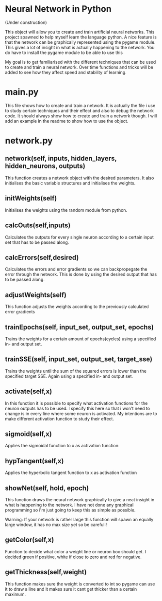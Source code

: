 Neural Network in Python
========================
(Under construction)

This object will allow you to create and train artificial neural networks. This project spawned to help myself learn the language python.
A nice feature is that the network can be graphically represented using the pygame module. This gives a lot of insight in what is actually happening to the network. You do have to install the pygame module to be able to use this

My goal is to get familiarised with the different techniques that can be used to create and train a neural network. 
Over time functions and tricks will be added to see how they affect speed and stability of learning.

main.py
=======
This file shows how to create and train a network.
It is actually the file i use to study certain techniques and their effect and also to debug the network code. It should always show how to create and train a network though.
I will add an example in the readme to show how to use the object.

network.py
==========

network(self, inputs, hidden_layers, hidden_neurons, outputs)
-------------------------------------------------------------
This function creates a network object with the desired parameters.
It also initialises the basic variable structures and initialises the weights.

initWeights(self)
-----------------
Initialises the weights using the random module from python.

calcOuts(self,inputs)
---------------------
Calculates the outputs for every single neuron according to a certain input set that has to be passed along.

calcErrors(self,desired)
------------------------
Calculates the errors and error gradients so we can backpropegate the error through the network. This is done by using the desired output that has to be passed along.

adjustWeights(self)
-------------------
This function adjusts the weights according to the previously calculated error gradients

trainEpochs(self, input_set, output_set, epochs)
------------------------------------------------
Trains the weights for a certain amount of epochs(cycles) using a specified in- and output set.

trainSSE(self, input_set, output_set, target_sse)
-------------------------------------------------
Trains the weights until the sum of the squared errors is lower than the specified target SSE. Again using a specified in- and output set.

activate(self,x)
----------------
In this function it is possible to specify what activation functions for the neuron outputs has to be used. I specify this here so that i won't need to change is in every line where some neuron is activated.
My intentions are to make different activation function to study their effect.

sigmoid(self,x)
---------------
Applies the sigmoidal function to x as activation function

hypTangent(self,x)
------------------
Applies the hyperbolic tangent function to x as activation function

showNet(self, hold, epoch)
--------------------------
This function draws the neural network graphically to give a neat insight in what is happening to the network.
I have not done any graphical programming so i'm just going to keep this as simple as possible. 

Warning: If your network is rather large this function will spawn an equally large window, it has no max size yet so be carefull!

getColor(self,x)
----------------
Function to decide what color a weight line or neuron box should get.
I decided green if positive, white if close to zero and red for negative.

getThickness(self,weight)
-------------------------
This function makes sure the weight is converted to int so pygame can use it to draw a line and it makes sure it cant get thicker than a certain maximum.